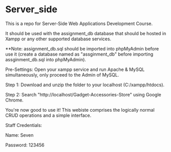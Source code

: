 # Server_side
This is a repo for Server-Side Web Applications Development Course.

It should be used with the assignment_db database that should be hosted in Xampp or any other supported database services.

**Note: assignment_db.sql should be imported into phpMyAdmin before use it (create a database named as "assginment_db" before importing assginment_db.sql into phpMyAdmin).

Pre-Settings:
Open your xampp service and run Apache & MySQL simultaneously, only proceed to the Admin of MySQL.

Step 1:
Download and unzip the folder to your localhost (C:/xampp/htdocs).

Step 2:
Search "http://localhost/Gadget-Accessories-Store" using Google Chrome.

You're now good to use it! This webiste comprises the logically normal CRUD operations and a simple interface. 

Staff Credentials:

Name: Seven

Password: 123456

